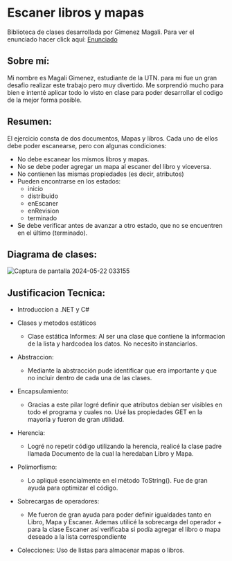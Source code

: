 # Escaner libros y mapas
Biblioteca de clases desarrollada por Gimenez Magali. Para ver el enunciado hacer click aquí: [Enunciado](https://www.utnfravirtual.org.ar/pluginfile.php/545997/mod_resource/content/1/PP_Escaner.pdf)

## Sobre mí:
Mi nombre es Magali Gimenez, estudiante de la UTN. para mi fue un gran desafio realizar este trabajo pero muy divertido. Me sorprendió mucho para bien e intenté aplicar todo lo visto en clase para poder desarrollar el codigo de la mejor forma posible. 

## Resumen:
El ejercicio consta de dos documentos, Mapas y libros. Cada uno de ellos debe poder escanearse, pero con algunas condiciones:
- No debe escanear los mismos libros y mapas.
- No se debe poder agregar un mapa al escaner del libro y viceversa.
- No contienen las mismas propiedades (es decir, atributos)
- Pueden encontrarse en los estados:
  - inicio
  - distribuido
  - enEscaner
  - enRevision
  - terminado
- Se debe verificar antes de avanzar a otro estado, que no se encuentren en el último (terminado).

## Diagrama de clases:

![Captura de pantalla 2024-05-22 033155](https://github.com/magaligimenez/PP_Escaner_GimenezMagali/assets/123522629/92b5ae97-f007-4c55-8d9c-1a31fbe41082)

## Justificacion Tecnica:

* Introduccion a .NET y C#
* Clases y metodos estáticos
  * Clase estática Informes: Al ser una clase que contiene la informacion de la lista y hardcodea los datos. No necesito instanciarlos.
 
* Abstraccion:
  * Mediante la abstracción pude identificar que era importante y que no incluir dentro de cada una de las clases.

* Encapsulamiento:
  * Gracias a este pilar logré definir que atributos debian ser visibles en todo el programa y cuales no. Usé las propiedades GET en la mayoría y fueron de gran utilidad.
 
* Herencia:
  * Logré no repetir código utilizando la herencia, realicé la clase padre llamada Documento de la cual la heredaban Libro y Mapa.
 
* Polimorfismo:
  * Lo apliqué esencialmente en el método ToString(). Fue de gran ayuda para optimizar el código.

* Sobrecargas de operadores:
  * Me fueron de gran ayuda para poder definir igualdades tanto en Libro, Mapa y Escaner. Ademas utilicé la sobrecarga del operador + para la clase Escaner así verificaba si podía agregar el libro o mapa deseado a la lista correspondiente
 
* Colecciones: Uso de listas para almacenar mapas o libros.
